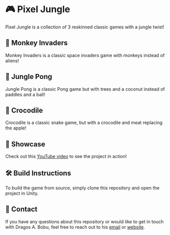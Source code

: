 # 🎮 Pixel Jungle

Pixel Jungle is a collection of 3 reskinned classic games with a jungle twist! 

## 🐒 Monkey Invaders
Monkey Invaders is a classic space invaders game with monkeys instead of aliens! 

## 🌴 Jungle Pong
Jungle Pong is a classic Pong game but with trees and a coconut instead of paddles and a ball!

## 🐊 Crocodile
Crocodile is a classic snake game, but with a crocodile and meat replacing the apple!

## 🎥 Showcase
Check out this [YouTube video](https://www.youtube.com/watch?v=ykCT9AaT68U&list=PL-j3UE1st04DPCC_Em-48laJLwJhntyAW&index=3&t=3s&ab_channel=Drago%C8%99A.Bobu) to see the project in action!

<!--- ## 🕹️ Demo --->
<!--- Check out the demo of Pixel Jungle at this [link](https://mygameurl.com) --->

## 🛠️ Build Instructions
To build the game from source, simply clone this repository and open the project in Unity.

## 🤝 Contact
If you have any questions about this repository or would like to get in touch with Dragos A. Bobu, 
feel free to reach out to his [email](mailto:bobudragos0@gmail.com?subject=[GitHub]PixelJungle%20Interest) or [website](https://bobudragos.github.io/).



